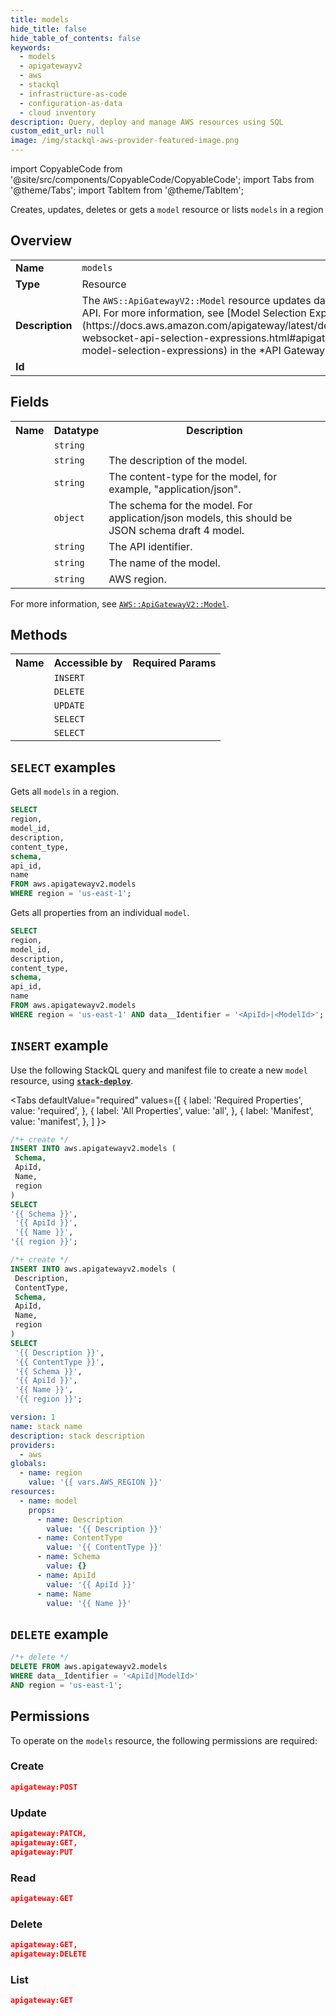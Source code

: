 ```yaml
---
title: models
hide_title: false
hide_table_of_contents: false
keywords:
  - models
  - apigatewayv2
  - aws
  - stackql
  - infrastructure-as-code
  - configuration-as-data
  - cloud inventory
description: Query, deploy and manage AWS resources using SQL
custom_edit_url: null
image: /img/stackql-aws-provider-featured-image.png
---
```


import CopyableCode from '@site/src/components/CopyableCode/CopyableCode';
import Tabs from '@theme/Tabs';
import TabItem from '@theme/TabItem';

Creates, updates, deletes or gets a <code>model</code> resource or lists <code>models</code> in a region

## Overview
<table>
<tbody>
<tr><td><b>Name</b></td><td><code>models</code></td></tr>
<tr><td><b>Type</b></td><td>Resource</td></tr>
<tr><td><b>Description</b></td><td>The <code>AWS::ApiGatewayV2::Model</code> resource updates data model for a WebSocket API. For more information, see &#91;Model Selection Expressions&#93;(https://docs.aws.amazon.com/apigateway/latest/developerguide/apigateway-websocket-api-selection-expressions.html#apigateway-websocket-api-model-selection-expressions) in the *API Gateway Developer Guide*.</td></tr>
<tr><td><b>Id</b></td><td><CopyableCode code="aws.apigatewayv2.models" /></td></tr>
</tbody>
</table>

## Fields
<table>
<tbody>
<tr><th>Name</th><th>Datatype</th><th>Description</th></tr><tr><td><CopyableCode code="model_id" /></td><td><code>string</code></td><td></td></tr>
<tr><td><CopyableCode code="description" /></td><td><code>string</code></td><td>The description of the model.</td></tr>
<tr><td><CopyableCode code="content_type" /></td><td><code>string</code></td><td>The content-type for the model, for example, "application/json".</td></tr>
<tr><td><CopyableCode code="schema" /></td><td><code>object</code></td><td>The schema for the model. For application/json models, this should be JSON schema draft 4 model.</td></tr>
<tr><td><CopyableCode code="api_id" /></td><td><code>string</code></td><td>The API identifier.</td></tr>
<tr><td><CopyableCode code="name" /></td><td><code>string</code></td><td>The name of the model.</td></tr>
<tr><td><CopyableCode code="region" /></td><td><code>string</code></td><td>AWS region.</td></tr>
</tbody>
</table>

For more information, see <a href="https://docs.aws.amazon.com/AWSCloudFormation/latest/UserGuide/aws-resource-apigatewayv2-model.html"><code>AWS::ApiGatewayV2::Model</code></a>.

## Methods

<table>
<tbody>
  <tr>
    <th>Name</th>
    <th>Accessible by</th>
    <th>Required Params</th>
  </tr>
  <tr>
    <td><CopyableCode code="create_resource" /></td>
    <td><code>INSERT</code></td>
    <td><CopyableCode code="ApiId, Schema, Name, region" /></td>
  </tr>
  <tr>
    <td><CopyableCode code="delete_resource" /></td>
    <td><code>DELETE</code></td>
    <td><CopyableCode code="data__Identifier, region" /></td>
  </tr>
  <tr>
    <td><CopyableCode code="update_resource" /></td>
    <td><code>UPDATE</code></td>
    <td><CopyableCode code="data__Identifier, data__PatchDocument, region" /></td>
  </tr>
  <tr>
    <td><CopyableCode code="list_resources" /></td>
    <td><code>SELECT</code></td>
    <td><CopyableCode code="region" /></td>
  </tr>
  <tr>
    <td><CopyableCode code="get_resource" /></td>
    <td><code>SELECT</code></td>
    <td><CopyableCode code="data__Identifier, region" /></td>
  </tr>
</tbody>
</table>

## `SELECT` examples
Gets all <code>models</code> in a region.
```sql
SELECT
region,
model_id,
description,
content_type,
schema,
api_id,
name
FROM aws.apigatewayv2.models
WHERE region = 'us-east-1';
```
Gets all properties from an individual <code>model</code>.
```sql
SELECT
region,
model_id,
description,
content_type,
schema,
api_id,
name
FROM aws.apigatewayv2.models
WHERE region = 'us-east-1' AND data__Identifier = '<ApiId>|<ModelId>';
```

## `INSERT` example

Use the following StackQL query and manifest file to create a new <code>model</code> resource, using [__`stack-deploy`__](https://pypi.org/project/stack-deploy/).

<Tabs
    defaultValue="required"
    values={[
      { label: 'Required Properties', value: 'required', },
      { label: 'All Properties', value: 'all', },
      { label: 'Manifest', value: 'manifest', },
    ]
}>
<TabItem value="required">

```sql
/*+ create */
INSERT INTO aws.apigatewayv2.models (
 Schema,
 ApiId,
 Name,
 region
)
SELECT 
'{{ Schema }}',
 '{{ ApiId }}',
 '{{ Name }}',
'{{ region }}';
```
</TabItem>
<TabItem value="all">

```sql
/*+ create */
INSERT INTO aws.apigatewayv2.models (
 Description,
 ContentType,
 Schema,
 ApiId,
 Name,
 region
)
SELECT 
 '{{ Description }}',
 '{{ ContentType }}',
 '{{ Schema }}',
 '{{ ApiId }}',
 '{{ Name }}',
 '{{ region }}';
```
</TabItem>
<TabItem value="manifest">

```yaml
version: 1
name: stack name
description: stack description
providers:
  - aws
globals:
  - name: region
    value: '{{ vars.AWS_REGION }}'
resources:
  - name: model
    props:
      - name: Description
        value: '{{ Description }}'
      - name: ContentType
        value: '{{ ContentType }}'
      - name: Schema
        value: {}
      - name: ApiId
        value: '{{ ApiId }}'
      - name: Name
        value: '{{ Name }}'

```
</TabItem>
</Tabs>

## `DELETE` example

```sql
/*+ delete */
DELETE FROM aws.apigatewayv2.models
WHERE data__Identifier = '<ApiId|ModelId>'
AND region = 'us-east-1';
```

## Permissions

To operate on the <code>models</code> resource, the following permissions are required:

### Create
```json
apigateway:POST
```

### Update
```json
apigateway:PATCH,
apigateway:GET,
apigateway:PUT
```

### Read
```json
apigateway:GET
```

### Delete
```json
apigateway:GET,
apigateway:DELETE
```

### List
```json
apigateway:GET
```
